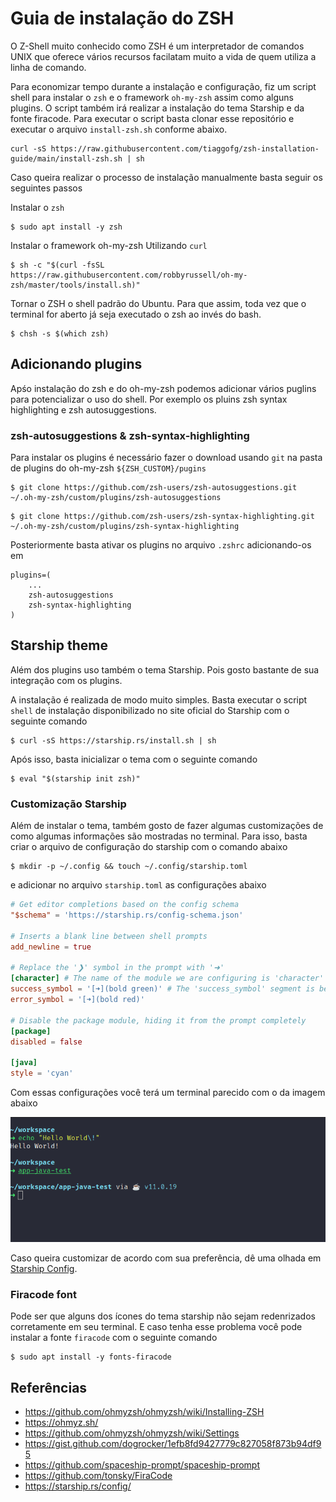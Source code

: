 # Guia de instalação do ZSH

O Z-Shell muito conhecido como ZSH é um interpretador de comandos UNIX que oferece vários recursos facilatam muito a vida de quem utiliza a linha de comando.

Para economizar tempo durante a instalação e configuração, fiz um script shell para instalar o `zsh` e o framework `oh-my-zsh` assim como alguns plugins. O script também irá realizar a instalação do tema Starship e da fonte firacode. Para executar o script basta clonar esse repositório e executar o arquivo `install-zsh.sh` conforme abaixo.

```shell
curl -sS https://raw.githubusercontent.com/tiaggofg/zsh-installation-guide/main/install-zsh.sh | sh
```

Caso queira realizar o processo de instalação manualmente basta seguir os seguintes passos

Instalar o `zsh` 

```shell
$ sudo apt install -y zsh
```

Instalar o framework oh-my-zsh Utilizando `curl`

```shell
$ sh -c "$(curl -fsSL https://raw.githubusercontent.com/robbyrussell/oh-my-zsh/master/tools/install.sh)"
```

Tornar o ZSH o shell padrão do Ubuntu. Para que assim, toda vez que o terminal for aberto já seja executado o zsh ao invés do bash.

```shell
$ chsh -s $(which zsh)
```

## Adicionando plugins

Apśo instalação do zsh e do oh-my-zsh podemos adicionar vários puglins para potencializar o uso do shell. Por exemplo os pluins zsh syntax highlighting e zsh autosuggestions.

### zsh-autosuggestions & zsh-syntax-highlighting

Para instalar os plugins é necessário fazer o download usando `git` na pasta de plugins do oh-my-zsh `${ZSH_CUSTOM}/pugins`

```shell
$ git clone https://github.com/zsh-users/zsh-autosuggestions.git ~/.oh-my-zsh/custom/plugins/zsh-autosuggestions
```

```shell
$ git clone https://github.com/zsh-users/zsh-syntax-highlighting.git ~/.oh-my-zsh/custom/plugins/zsh-syntax-highlighting
```

Posteriormente basta ativar os plugins no arquivo `.zshrc` adicionando-os em

```
plugins=(
    ... 
    zsh-autosuggestions 
    zsh-syntax-highlighting
)
```

## Starship theme

Além dos plugins uso também o tema Starship. Pois gosto bastante de sua integração com os plugins.

A instalação é realizada de modo muito simples. Basta executar o script `shell` de instalação disponibilizado no site oficial do Starship com o seguinte comando

```shell
$ curl -sS https://starship.rs/install.sh | sh
```
Após isso, basta inicializar o tema com o seguinte comando

```shell
$ eval "$(starship init zsh)"
```

### Customização Starship

Além de instalar o tema, também gosto de fazer algumas customizações de como algumas informações são mostradas no terminal. Para isso, basta criar o arquivo de configuração do starship com o comando abaixo

```shell
$ mkdir -p ~/.config && touch ~/.config/starship.toml
```

e adicionar no arquivo `starship.toml` as configurações abaixo

```toml
# Get editor completions based on the config schema
"$schema" = 'https://starship.rs/config-schema.json'

# Inserts a blank line between shell prompts
add_newline = true

# Replace the '❯' symbol in the prompt with '➜'
[character] # The name of the module we are configuring is 'character'
success_symbol = '[➜](bold green)' # The 'success_symbol' segment is being set to '➜' with the color 'bold green'
error_symbol = '[➜](bold red)'

# Disable the package module, hiding it from the prompt completely
[package]
disabled = false

[java]
style = 'cyan'
```

Com essas configurações você terá um terminal parecido com o da imagem abaixo

<img src="img.png"><img>

Caso queira customizar de acordo com sua preferência, dê uma olhada em [Starship Config](https://starship.rs/config/).

### Firacode font

Pode ser que alguns dos ícones do tema starship não sejam redenrizados corretamente em seu terminal. E caso tenha esse problema você pode instalar a fonte `firacode` com o seguinte comando

```shell
$ sudo apt install -y fonts-firacode
```

## Referências

- https://github.com/ohmyzsh/ohmyzsh/wiki/Installing-ZSH
- https://ohmyz.sh/
- https://github.com/ohmyzsh/ohmyzsh/wiki/Settings
- https://gist.github.com/dogrocker/1efb8fd9427779c827058f873b94df95
- https://github.com/spaceship-prompt/spaceship-prompt
- https://github.com/tonsky/FiraCode
- https://starship.rs/config/

